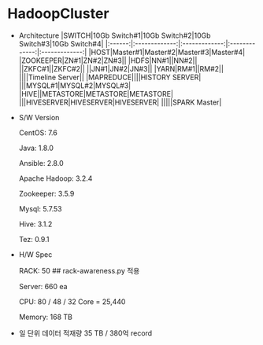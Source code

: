 # HadoopCluster

- Architecture
  |SWITCH|10Gb Switch#1|10Gb Switch#2|10Gb Switch#3|10Gb Switch#4|
  |:------:|:-------------:|:-------------:|:-------------:|:-------------:|
  |HOST|Master#1|Master#2|Master#3|Master#4|
  |ZOOKEEPER|ZN#1|ZN#2|ZN#3||
  |HDFS|NN#1||NN#2||
  ||ZKFC#1||ZKFC#2||
  ||JN#1|JN#2|JN#3||
  |YARN|RM#1||RM#2||
  ||||Timeline Server||
  |MAPREDUCE||||HISTORY SERVER|
  |||MYSQL#1|MYSQL#2|MYSQL#3|
  |HIVE||METASTORE|METASTORE|METASTORE|
  |||HIVESERVER|HIVESERVER|HIVESERVER|
  |||||SPARK Master|

- S/W Version

  CentOS: 7.6

  Java: 1.8.0

  Ansible: 2.8.0

  Apache Hadoop: 3.2.4

  Zookeeper: 3.5.9

  Mysql: 5.7.53
  
  Hive: 3.1.2

  Tez: 0.9.1
  
- H/W Spec
  
  RACK: 50 ## rack-awareness.py 적용
  
  Server: 660 ea
  
  CPU: 80 / 48 / 32 Core = 25,440
  
  Memory: 168 TB
  
 - 일 단위 데이터 적재량
   35 TB / 380억 record
  
  
  
